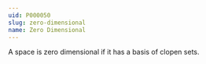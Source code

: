 ```yaml
---
uid: P000050
slug: zero-dimensional
name: Zero Dimensional
---
```

A space is zero dimensional if it has a basis of clopen sets.

